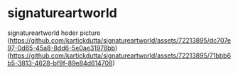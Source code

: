 # signatureartworld
signatureartworld heder picture
(https://github.com/kartickdutta/signatureartworld/assets/72213895/dc707e97-0d65-45a8-8dd6-5e0ae31978bb)
(https://github.com/kartickdutta/signatureartworld/assets/72213895/71bbb6b5-3813-4628-bf9f-89e84d614708)

